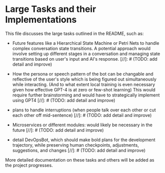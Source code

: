 # Large Tasks and their Implementations

This file discusses the large tasks outlined in the README, such as:

- Future features like a Hierarchical State Machine or Petri Nets to handle complex conversation state transitions. A potential approach would involve setting up different stages in a conversation and managing state transitions based on user's input and AI's response.
[//]: # (TODO: add detail and improve)

- How the persona or speech pattern of the bot can be changable and reflective of the user's style which is being figured out simultaneously while interacting. (And to what extent local training is even necessary given how effective GPT-4 is at zero or few-shot learning) This would require further brainstorming and would have to strategically implement using GPT4
[//]: # (TODO: add detail and improve)

- plans to handle interruptions (when people talk over each other or cut each other off mid-sentence)
[//]: # (TODO: add detail and improve)

- Microservices or different modules: would likely be necessary in the future
[//]: # (TODO: add detail and improve)

- detail DevOpsBot, which should make bold plans for the development trajectory, while preserving human checkpoints, adjustments, suggestions, and changes
[//]: # (TODO: add detail and improve)

More detailed documentation on these tasks and others will be added as the project progresses.